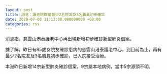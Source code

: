 ```yaml
---
layout: post
title: 消息：護老院群組最少2名院友及3名職員初步確診
date: 2020-07-08 11:13:08.000000000 +08:00
categories: rss
---
```


消息指，慈雲山港泰護老中心再出現新增初步確診新型肺炎個案。

據了解，昨日有85歲女院友確診患病的慈雲山港泰護老中心，到目前為止，再有最少2名院友及3名職員初步確診，已入院接受治療。

本港昨日新增14宗新型肺炎確診個案，9宗屬本地病例，當中5宗源頭不明。
